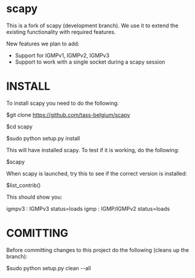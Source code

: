 scapy
=====

This is a fork of scapy (development branch). We use it to extend the existing functionality with required features.

New features we plan to add:

* Support for IGMPv1, IGMPv2, IGMPv3
* Support to work with a single socket during a scapy session

INSTALL
=======

To install scapy you need to do the following:

$git clone https://github.com/tass-belgium/scapy

$cd scapy

$sudo python setup.py install


This will have installed scapy. To test if it is working, do the following:

$scapy

When scapy is launched, try this to see if the correct version is installed:

$list_contrib()

This should show you:

igmpv3              : IGMPv3                                   status=loads
igmp                : IGMP/IGMPv2                              status=loads


COMITTING
=========
Before committing changes to this project do the following (cleans up the branch):

$sudo python setup.py clean --all
